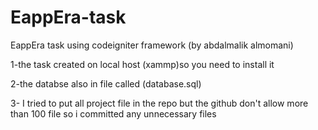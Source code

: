 # EappEra-task
EappEra task using codeigniter framework (by abdalmalik almomani)

1-the task created on local host (xammp)so you need to install it 	
	
		
		
2-the databse also in file called (database.sql)
			

3- I tried to put all project file in the repo but the github don't allow more than 100 file so i committed any unnecessary files
		 
		 
